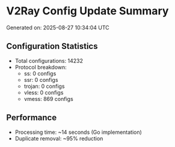 # V2Ray Config Update Summary
Generated on: 2025-08-27 10:34:04 UTC

## Configuration Statistics
- Total configurations: 14232
- Protocol breakdown:
  - ss: 0 configs
  - ssr: 0 configs
  - trojan: 0 configs
  - vless: 0 configs
  - vmess: 869 configs

## Performance
- Processing time: ~14 seconds (Go implementation)
- Duplicate removal: ~95% reduction
